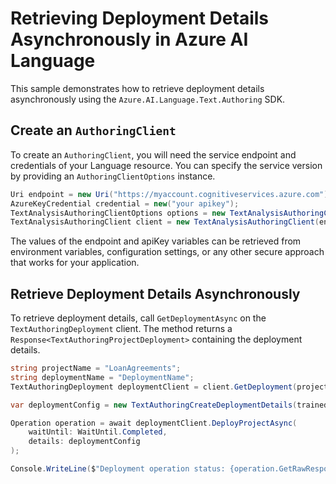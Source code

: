 # Retrieving Deployment Details Asynchronously in Azure AI Language

This sample demonstrates how to retrieve deployment details asynchronously using the `Azure.AI.Language.Text.Authoring` SDK.

## Create an `AuthoringClient`

To create an `AuthoringClient`, you will need the service endpoint and credentials of your Language resource. You can specify the service version by providing an `AuthoringClientOptions` instance.

```C# Snippet:CreateTextAuthoringClientForSpecificApiVersion
Uri endpoint = new Uri("https://myaccount.cognitiveservices.azure.com");
AzureKeyCredential credential = new("your apikey");
TextAnalysisAuthoringClientOptions options = new TextAnalysisAuthoringClientOptions(TextAnalysisAuthoringClientOptions.ServiceVersion.V2024_11_15_Preview);
TextAnalysisAuthoringClient client = new TextAnalysisAuthoringClient(endpoint, credential, options);
```

The values of the endpoint and apiKey variables can be retrieved from environment variables, configuration settings, or any other secure approach that works for your application.

## Retrieve Deployment Details Asynchronously

To retrieve deployment details, call `GetDeploymentAsync` on the `TextAuthoringDeployment` client. The method returns a `Response<TextAuthoringProjectDeployment>` containing the deployment details.

```C# Snippet:Sample15_TextAuthoring_GetDeploymentAsync
string projectName = "LoanAgreements";
string deploymentName = "DeploymentName";
TextAuthoringDeployment deploymentClient = client.GetDeployment(projectName, deploymentName);

var deploymentConfig = new TextAuthoringCreateDeploymentDetails(trainedModelLabel: "29886710a2ae49259d62cffca977db66");

Operation operation = await deploymentClient.DeployProjectAsync(
    waitUntil: WaitUntil.Completed,
    details: deploymentConfig
);

Console.WriteLine($"Deployment operation status: {operation.GetRawResponse().Status}");
```

